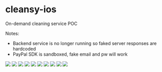 # cleansy-ios
On-demand cleaning service POC

Notes:
* Backend service is no longer running so faked server responses are hardcoded
* PayPal SDK is sandboxed, fake email and pw will work

![](/screenshots/start.png)
![](/screenshots/intro1.png)
![](/screenshots/intro2.png)
![](/screenshots/intro3.png)
![](/screenshots/intro4.png)
![](/screenshots/address.png)
![](/screenshots/order.png)
![](/screenshots/quote.png)
![](/screenshots/payment.png)
![](/screenshots/receipt.png)

